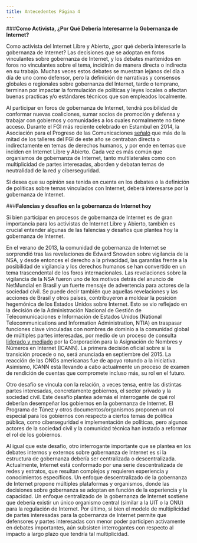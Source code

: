 ```yaml
---
title: Antecedentes Página 4
---
```


###**Como Activista, ¿Por Qué Debería Interesarme la Gobernanza de Internet?**

Como activista del Internet Libre y Abierto, ¿por qué debería interesarle la gobernanza de Internet? Las decisiones que se adoptan en foros vinculantes sobre gobernanza de Internet, y los debates mantenidos en foros no vinculantes sobre el tema, incidirán de manera directa o indirecta en su trabajo. Muchas veces estos debates se muestran lejanos del día a día de uno como defensor, pero la definición de narrativas y consensos globales o regionales sobre gobernanza del Internet, tarde o temprano, terminan por impactar la formulación de políticas y leyes locales o afectan buenas practicas y/o estándares técnicos que son empleados localmente. 

Al participar en foros de gobernanza de Internet, tendrá posibilidad de conformar nuevas coaliciones, sumar socios de promoción y defensa y trabajar con gobiernos y comunidades a los cuales normalmente no tiene acceso. Durante el FGI más reciente celebrado en Estambul en 2014, la Asociación para el Progreso de las Comunicaciones <a href="https://www.apc.org/en/node/19777" target="_blank">señaló</a> que más de la mitad de los talleres del FGI de este año se centraban directa o indirectamente en temas de derechos humanos, y por ende en temas que inciden en Internet Libre y Abierto. Cada vez es más común que organismos de gobernanza de Internet, tanto multilaterales como con multiplicidad de partes interesadas, aborden y debatan temas de neutralidad de la red y ciberseguridad. 

Si desea que su opinión sea tenida en cuenta en los debates o la definición de políticas sobre temas vinculados con Internet, deberá interesarse por la gobernanza de Internet.

###**Falencias y desafíos en la gobernanza de Internet hoy**

Si bien participar en procesos de gobernanza de Internet es de gran importancia para los activistas de Internet Libre y Abierto, también es crucial entender algunas de las falencias y desafíos que plantea hoy la gobernanza de Internet.

En el verano de 2013, la comunidad de gobernanza de Internet se sorprendió tras las revelaciones de Edward Snowden sobre vigilancia de la NSA, y desde entonces el derecho a la privacidad, las garantías frente a la posibilidad de vigilancia y los derechos humanos se han convertido en un tema trascendental de los foros internacionales. Las revelaciones sobre la vigilancia de la NSA fueron uno de los motivos detrás del anuncio de NetMundial en Brasil y un fuerte mensaje de advertencia para actores de la sociedad civil. Se puede decir también que aquellas revelaciones y las acciones de Brasil y otros países, contribuyeron a moldear la posición hegemónica de los Estados Unidos  sobre Internet. Esto se vio reflejado  en la decisión de la Administración Nacional de Gestión de Telecomunicaciones e Información de Estados Unidos (National Telecommunications and Information Administration, NTIA) en traspasar funciones clave vinculadas con nombres de dominio a la comunidad global de múltiples partes interesadas, por medio de un proceso de consulta <a href="https://www.icann.org/stewardship" target="_blank">liderado y mediado</a> por la Corporación para la Asignación de Nombres y Números en Internet (ICANN). La primera decisión  oficial sobre si la transición procede o no, será anunciada en  septiembre del 2015. La reacción de las ONGs americanas fue de apoyo rotundo a la iniciativa. Asimismo, ICANN está llevando a cabo actualmente un proceso de examen de rendición de cuentas que compromete incluso más, su rol en el futuro. 

Otro desafío se vincula con la relación, a veces tensa, entre las distintas partes interesadas, concretamente gobiernos, el sector privado y la sociedad civil. Este desafío plantea además el interrogante de qué rol deberían desempeñar los gobiernos en la gobernanza de Internet. El Programa de Túnez y otros documentos/organismos proponen un rol especial para los gobiernos con respecto a ciertos temas de política pública, como ciberseguridad e implementación de políticas, pero algunos actores de la sociedad civil y la comunidad técnica han instado a reformar el rol de los gobiernos.

Al igual que este desafío, otro interrogante importante que se plantea en los debates internos y externos sobre gobernanza de Internet es si la estructura de gobernanza debería ser centralizada o descentralizada. Actualmente, Internet está conformado por una serie descentralizada de redes y estratos, que resultan complejos y requieren experiencia y conocimientos específicos. Un enfoque descentralizado de la gobernanza de Internet propone múltiples plataformas y organismos, donde las decisiones sobre gobernanza se adoptan en función de la experiencia y la capacidad. Un enfoque centralizado de la gobernanza de Internet sostiene que debería existir un único organismo central (similar a la UIT o la ONU) para la regulación de Internet. Por último, si bien el modelo de multiplicidad de partes interesadas para la gobernanza de Internet permite que defensores y partes interesadas con menor poder participen activamente en debates importantes, aún subsisten interrogantes con respecto al impacto a largo plazo que tendría tal multiplicidad.

 
